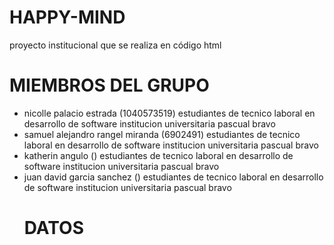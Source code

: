 # HAPPY-MIND
proyecto institucional que se realiza en código html
# MIEMBROS DEL GRUPO
- nicolle palacio estrada (1040573519) estudiantes de tecnico laboral en desarrollo de software
  institucion universitaria pascual bravo 
- samuel alejandro rangel miranda (6902491)  estudiantes de tecnico laboral en desarrollo de software
  institucion universitaria pascual bravo 
- katherin angulo ()  estudiantes de tecnico laboral en desarrollo de software
  institucion universitaria pascual bravo 
- juan david garcia sanchez ()  estudiantes de tecnico laboral en desarrollo de software
  institucion universitaria pascual bravo
  # DATOS 
  
